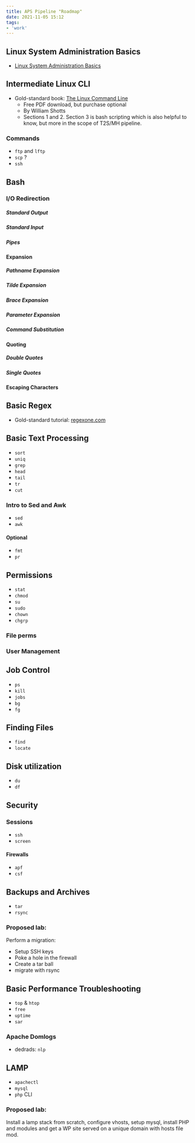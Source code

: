 ```yaml
---
title: APS Pipeline "Roadmap"
date: 2021-11-05 15:12
tags:
- 'work'
---
```


## Linux System Administration Basics

* [Linux System Administration Basics](https://www.linode.com/docs/guides/linux-system-administration-basics/)

## Intermediate Linux CLI

* Gold-standard book: [The Linux Command Line](https://www.linuxcommand.org/tlcl.php)
  + Free PDF download, but purchase optional
  + By William Shotts
  + Sections 1 and 2. Section 3 is bash scripting which is also helpful to know,
  but more in the scope of T2S/MH pipeline.

### Commands

* `ftp` and `lftp`
* `scp` ?
* `ssh`

## Bash

### I/O Redirection

##### Standard Output

##### Standard Input

##### Pipes 

#### Expansion

##### Pathname Expansion

##### Tilde Expansion

##### Brace Expansion

##### Parameter Expansion

##### Command Substitution

#### Quoting

##### Double Quotes

##### Single Quotes

#### Escaping Characters

## Basic Regex

* Gold-standard tutorial: [regexone.com](https://regexone.com)

## Basic Text Processing

* `sort`
* `uniq`
* `grep`
* `head`
* `tail`
* `tr`
* `cut`

### Intro to Sed and Awk

* `sed`
* `awk`

#### Optional

* `fmt`
* `pr`

## Permissions

* `stat`
* `chmod`
* `su`
* `sudo`
* `chown`
* `chgrp`

### File perms

### User Management

## Job Control

* `ps`
* `kill`
* `jobs`
* `bg`
* `fg`

## Finding Files

* `find`
* `locate`

## Disk utilization

* `du`
* `df`

## Security

### Sessions

* `ssh`
* `screen`

#### Firewalls

* `apf`
* `csf`
 
## Backups and Archives

* `tar`
* `rsync`

### Proposed lab:

Perform a migration:

* Setup SSH keys
* Poke a hole in the firewall
* Create a tar ball
* migrate with rsync

## Basic Performance Troubleshooting

* `top` & `htop`
* `free`
* `uptime`
* `sar`

### Apache Domlogs

* dedrads: `nlp`

## LAMP

* `apachectl`
* `mysql`
* `php` CLI

### Proposed lab:

Install a lamp stack from scratch, configure vhosts, setup mysql, install PHP
and modules and get a WP site served on a unique domain with hosts file mod.
